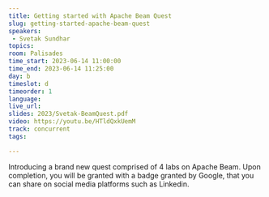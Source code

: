```yaml
---
title: Getting started with Apache Beam Quest
slug: getting-started-apache-beam-quest
speakers:
 - Svetak Sundhar
topics:
room: Palisades
time_start: 2023-06-14 11:00:00
time_end: 2023-06-14 11:25:00
day: b
timeslot: d
timeorder: 1
language: 
live_url: 
slides: 2023/Svetak-BeamQuest.pdf
video: https://youtu.be/HTldQxkUemM
track: concurrent
tags:

---
```


Introducing a brand new quest comprised of 4 labs on Apache Beam. Upon completion, you will be granted with a badge granted by Google, that you can share on social media platforms such as Linkedin.
